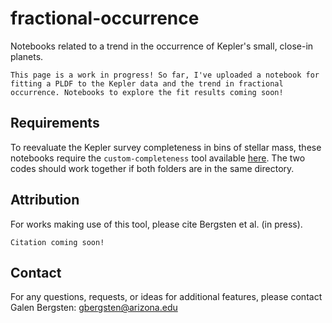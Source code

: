 # fractional-occurrence
 Notebooks related to a trend in the occurrence of Kepler's small, close-in planets.
 ```
 This page is a work in progress! So far, I've uploaded a notebook for fitting a PLDF to the Kepler data and the trend in fractional occurrence. Notebooks to explore the fit results coming soon!
 ```
 Requirements
 ---
 To reevaluate the Kepler survey completeness in bins of stellar mass, these notebooks require the  ``custom-completeness`` tool available [here](https://github.com/gbergsten/custom-completeness). The two codes should work together if both folders are in the same directory.
 
  Attribution
 --- 
 For works making use of this tool, please cite Bergsten et al. (in press).
 ```
 Citation coming soon!
 ```
 
 Contact
 ---
 For any questions, requests, or ideas for additional features, please contact Galen Bergsten: gbergsten@arizona.edu
